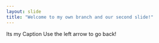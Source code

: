 ```yaml
---
layout: slide
title: "Welcome to my own branch and our second slide!"
---
```

Its my Caption
Use the left arrow to go back!
